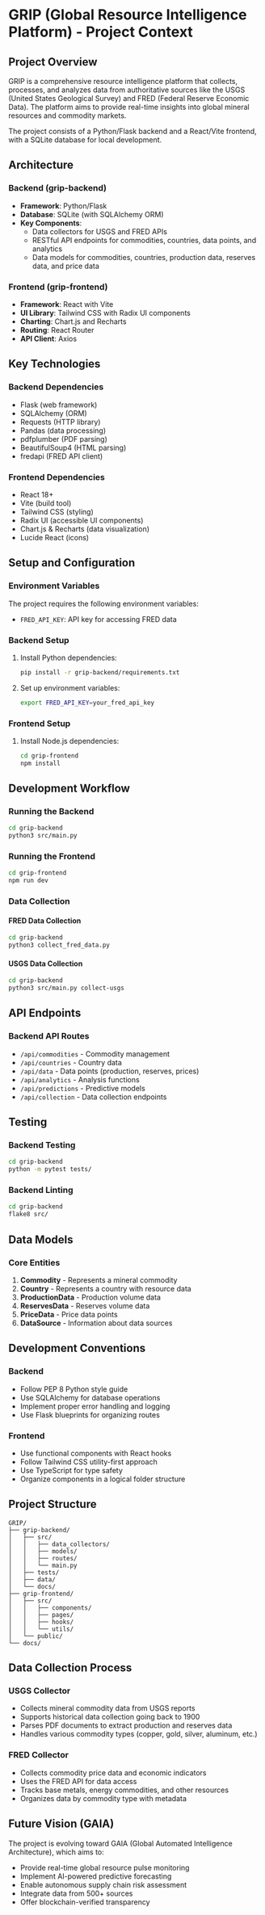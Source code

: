 # GRIP (Global Resource Intelligence Platform) - Project Context

## Project Overview

GRIP is a comprehensive resource intelligence platform that collects, processes, and analyzes data from authoritative sources like the USGS (United States Geological Survey) and FRED (Federal Reserve Economic Data). The platform aims to provide real-time insights into global mineral resources and commodity markets.

The project consists of a Python/Flask backend and a React/Vite frontend, with a SQLite database for local development.

## Architecture

### Backend (grip-backend)
- **Framework**: Python/Flask
- **Database**: SQLite (with SQLAlchemy ORM)
- **Key Components**:
  - Data collectors for USGS and FRED APIs
  - RESTful API endpoints for commodities, countries, data points, and analytics
  - Data models for commodities, countries, production data, reserves data, and price data

### Frontend (grip-frontend)
- **Framework**: React with Vite
- **UI Library**: Tailwind CSS with Radix UI components
- **Charting**: Chart.js and Recharts
- **Routing**: React Router
- **API Client**: Axios

## Key Technologies

### Backend Dependencies
- Flask (web framework)
- SQLAlchemy (ORM)
- Requests (HTTP library)
- Pandas (data processing)
- pdfplumber (PDF parsing)
- BeautifulSoup4 (HTML parsing)
- fredapi (FRED API client)

### Frontend Dependencies
- React 18+
- Vite (build tool)
- Tailwind CSS (styling)
- Radix UI (accessible UI components)
- Chart.js & Recharts (data visualization)
- Lucide React (icons)

## Setup and Configuration

### Environment Variables
The project requires the following environment variables:
- `FRED_API_KEY`: API key for accessing FRED data

### Backend Setup
1. Install Python dependencies:
   ```bash
   pip install -r grip-backend/requirements.txt
   ```
2. Set up environment variables:
   ```bash
   export FRED_API_KEY=your_fred_api_key
   ```

### Frontend Setup
1. Install Node.js dependencies:
   ```bash
   cd grip-frontend
   npm install
   ```

## Development Workflow

### Running the Backend
```bash
cd grip-backend
python3 src/main.py
```

### Running the Frontend
```bash
cd grip-frontend
npm run dev
```

### Data Collection

#### FRED Data Collection
```bash
cd grip-backend
python3 collect_fred_data.py
```

#### USGS Data Collection
```bash
cd grip-backend
python3 src/main.py collect-usgs
```

## API Endpoints

### Backend API Routes
- `/api/commodities` - Commodity management
- `/api/countries` - Country data
- `/api/data` - Data points (production, reserves, prices)
- `/api/analytics` - Analysis functions
- `/api/predictions` - Predictive models
- `/api/collection` - Data collection endpoints

## Testing

### Backend Testing
```bash
cd grip-backend
python -m pytest tests/
```

### Backend Linting
```bash
cd grip-backend
flake8 src/
```

## Data Models

### Core Entities
1. **Commodity** - Represents a mineral commodity
2. **Country** - Represents a country with resource data
3. **ProductionData** - Production volume data
4. **ReservesData** - Reserves volume data
5. **PriceData** - Price data points
6. **DataSource** - Information about data sources

## Development Conventions

### Backend
- Follow PEP 8 Python style guide
- Use SQLAlchemy for database operations
- Implement proper error handling and logging
- Use Flask blueprints for organizing routes

### Frontend
- Use functional components with React hooks
- Follow Tailwind CSS utility-first approach
- Use TypeScript for type safety
- Organize components in a logical folder structure

## Project Structure

```
GRIP/
├── grip-backend/
│   ├── src/
│   │   ├── data_collectors/
│   │   ├── models/
│   │   ├── routes/
│   │   └── main.py
│   ├── tests/
│   ├── data/
│   └── docs/
├── grip-frontend/
│   ├── src/
│   │   ├── components/
│   │   ├── pages/
│   │   ├── hooks/
│   │   └── utils/
│   └── public/
└── docs/
```

## Data Collection Process

### USGS Collector
- Collects mineral commodity data from USGS reports
- Supports historical data collection going back to 1900
- Parses PDF documents to extract production and reserves data
- Handles various commodity types (copper, gold, silver, aluminum, etc.)

### FRED Collector
- Collects commodity price data and economic indicators
- Uses the FRED API for data access
- Tracks base metals, energy commodities, and other resources
- Organizes data by commodity type with metadata

## Future Vision (GAIA)
The project is evolving toward GAIA (Global Automated Intelligence Architecture), which aims to:
- Provide real-time global resource pulse monitoring
- Implement AI-powered predictive forecasting
- Enable autonomous supply chain risk assessment
- Integrate data from 500+ sources
- Offer blockchain-verified transparency